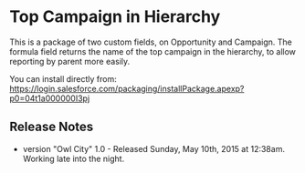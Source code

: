 # Top Campaign in Hierarchy

This is a package of two custom fields, on Opportunity and Campaign. The formula field returns the name of the top campaign in the hierarchy, to allow reporting by parent more easily.

You can install directly from: https://login.salesforce.com/packaging/installPackage.apexp?p0=04t1a000000I3pj

## Release Notes
* version "Owl City" 1.0 - Released Sunday, May 10th, 2015 at 12:38am. Working late into the night.